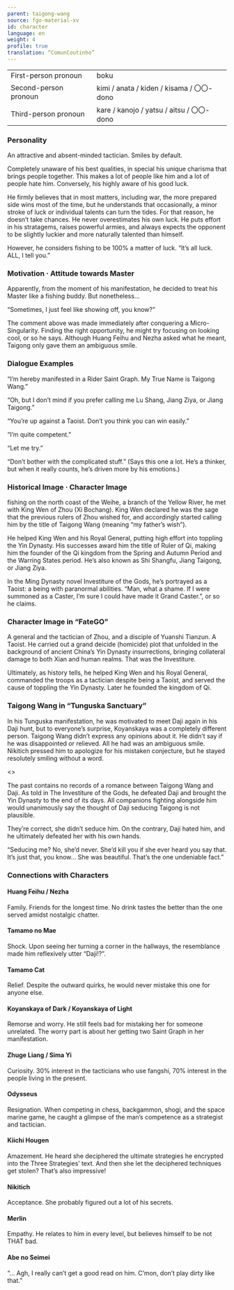```yaml
---
parent: taigong-wang
source: fgo-material-xv
id: character
language: en
weight: 4
profile: true
translation: “ComunCoutinho”
---
```


<table>
  <tr><td>First-person pronoun</td><td>boku</td></tr>
  <tr><td>Second-person pronoun</td><td>kimi / anata / kiden / kisama / 〇〇-dono</td></tr>
  <tr><td>Third-person pronoun</td><td>kare / kanojo / yatsu / aitsu / 〇〇-dono</td></tr>
</table>

### Personality

An attractive and absent-minded tactician. Smiles by default.

Completely unaware of his best qualities, in special his unique charisma that brings people together. This makes a lot of people like him and a lot of people hate him. Conversely, his highly aware of his good luck.

He firmly believes that in most matters, including war, the more prepared side wins most of the time, but he understands that occasionally, a minor stroke of luck or individual talents can turn the tides. For that reason, he doesn’t take chances. He never overestimates his own luck. He puts effort in his stratagems, raises powerful armies, and always expects the opponent to be slightly luckier and more naturally talented than himself.

However, he considers fishing to be 100% a matter of luck. “It’s all luck. ALL, I tell you.”

### Motivation · Attitude towards Master

Apparently, from the moment of his manifestation, he decided to treat his Master like a fishing buddy. But nonetheless…

“Sometimes, I just feel like showing off, you know?”

The comment above was made immediately after conquering a Micro-Singularity. Finding the right opportunity, he might try focusing on looking cool, or so he says. Although Huang Feihu and Nezha asked what he meant, Taigong only gave them an ambiguous smile.

### Dialogue Examples

“I’m hereby manifested in a Rider Saint Graph. My True Name is Taigong Wang.”

“Oh, but I don’t mind if you prefer calling me Lu Shang, Jiang Ziya, or Jiang Taigong.”

“You’re up against a Taoist. Don’t you think you can win easily.”

“I’m quite competent.”

“Let me try.”

“Don’t bother with the complicated stuff.” (Says this one a lot. He’s a thinker, but when it really counts, he’s driven more by his emotions.)

### Historical Image · Character Image

fishing on the north coast of the Weihe, a branch of the Yellow River, he met with King Wen of Zhou (Xi Bochang). King Wen declared he was the sage that the previous rulers of Zhou wished for, and accordingly started calling him by the title of Taigong Wang (meaning “my father’s wish”).

He helped King Wen and his Royal General, putting high effort into toppling the Yin Dynasty. His successes award him the title of Ruler of Qi, making him the founder of the Qi kingdom from the Spring and Autumn Period and the Warring States period. He’s also known as Shi Shangfu, Jiang Taigong, or Jiang Ziya.

In the Ming Dynasty novel Investiture of the Gods, he’s portrayed as a Taoist: a being with paranormal abilities. “Man, what a shame. If I were summoned as a Caster, I’m sure I could have made it Grand Caster.”, or so he claims.

### Character Image in “FateGO”

A general and the tactician of Zhou, and a disciple of Yuanshi Tianzun. A Taoist. He carried out a grand deicide (homicide) plot that unfolded in the background of ancient China’s Yin Dynasty insurrections, bringing collateral damage to both Xian and human realms. That was the Investiture.

Ultimately, as history tells, he helped King Wen and his Royal General, commanded the troops as a tactician despite being a Taoist, and served the cause of toppling the Yin Dynasty. Later he founded the kingdom of Qi.

### Taigong Wang in “Tunguska Sanctuary”

In his Tunguska manifestation, he was motivated to meet Daji again in his Daji hunt, but to everyone’s surprise, Koyanskaya was a completely different person. Taigong Wang didn’t express any opinions about it. He didn’t say if he was disappointed or relieved. All he had was an ambiguous smile. Nikitich pressed him to apologize for his mistaken conjecture, but he stayed resolutely smiling without a word.

<>

The past contains no records of a romance between Taigong Wang and Daji. As told in The Investiture of the Gods, he defeated Daji and brought the Yin Dynasty to the end of its days. All companions fighting alongside him would unanimously say the thought of Daji seducing Taigong is not plausible.

They’re correct, she didn’t seduce him. On the contrary, Daji hated him, and he ultimately defeated her with his own hands.

“Seducing me? No, she’d never. She’d kill you if she ever heard you say that. It’s just that, you know… She was beautiful. That’s the one undeniable fact.”

### Connections with Characters

#### Huang Feihu / Nezha

Family. Friends for the longest time. No drink tastes the better than the one served amidst nostalgic chatter.

#### Tamamo no Mae

Shock. Upon seeing her turning a corner in the hallways, the resemblance made him reflexively utter “Daji!?”.

#### Tamamo Cat

Relief. Despite the outward quirks, he would never mistake this one for anyone else.

#### Koyanskaya of Dark / Koyanskaya of Light

Remorse and worry. He still feels bad for mistaking her for someone unrelated. The worry part is about her getting two Saint Graph in her manifestation.

#### Zhuge Liang / Sima Yi

Curiosity. 30% interest in the tacticians who use fangshi, 70% interest in the people living in the present.

#### Odysseus

Resignation. When competing in chess, backgammon, shogi, and the space marine game, he caught a glimpse of the man’s competence as a strategist and tactician.

#### Kiichi Hougen

Amazement. He heard she deciphered the ultimate strategies he encrypted into the Three Strategies’ text. And then she let the deciphered techniques get stolen? That’s also impressive!

#### Nikitich

Acceptance. She probably figured out a lot of his secrets.

#### Merlin

Empathy. He relates to him in every level, but believes himself to be not THAT bad.

#### Abe no Seimei

“… Agh, I really can’t get a good read on him. C’mon, don’t play dirty like that.”
